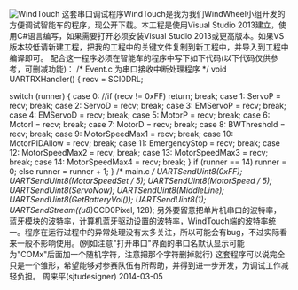 ﻿![WindTouch](https://raw.githubusercontent.com/sjtudesigner/WindTouch/master/windtouch.png)
这套串口调试程序WindTouch是我为我们WindWheel小组开发的方便调试智能车的程序，现公开下载。本工程是使用Visual Studio 2013建立，使用C#语言编写，如果需要打开必须安装Visual Studio 2013或更高版本。如果VS版本较低请新建工程，把我的工程中的关键文件复制到新工程中，并导入到工程中编译即可。
配合这一程序必须在智能车的程序中写下如下代码(以下代码仅供参考，可删减功能)：
/* Event.c 为串口接收中断处理程序 */
void UARTRXHandler()
{
  recv = SCI0DRL;
  
  switch (runner) {
    case 0:
    //if (recv != 0xFF) return;
    break;
    case 1:
    ServoP = recv;
    break;
    case 2:
    ServoD = recv;
    break;
    case 3:
    EMServoP = recv;
    break;
    case 4:
    EMServoD = recv;
    break;
    case 5:
    MotorP = recv;
    break;
    case 6:
    MotorI = recv;
    break;
    case 7:
    MotorD = recv;
    break;
    case 8:
    BWThreshold = recv;
    break;
    case 9:
    MotorSpeedMax1 = recv;
    break;
    case 10:
    MotorPIDAllow = recv;
    break;
    case 11:
    EmergencyStop = recv;
    break;
    case 12:
    MotorSpeedMax2 = recv;
    break;
    case 13:
    MotorSpeedMax3 = recv;
    break;
    case 14:
    MotorSpeedMax4 = recv;
    break;
    }
  if (runner == 14) runner = 0;
  else runner = runner + 1; 
}
/* main.c */
UARTSendUint8(0xFF); 
UARTSendUint8(MotorSpeedSet / 5);
UARTSendUint8(MotorSpeed / 5);
UARTSendUint8(ServoNow);
UARTSendUint8(MiddleLine);	
UARTSendUint8(GetBatteryVol());
UARTSendUint8(1);
UARTSendStream((u8*)CCD0Pixel, 128);
另外要留意把单片机串口的波特率，蓝牙模块的波特率，计算机蓝牙驱动设置的波特率，WindTouch端的波特率统一。程序在运行过程中的异常处理没有太多关注，所以可能会有bug，不过实际看来一般不影响使用。(例如注意"打开串口"界面的串口名默认显示可能为"COMx"后面加一个随机字符，注意把那个字符删掉就行)
这套程序可以说完全只是一个雏形，希望能够对参赛队伍有所帮助，并得到进一步开发，为调试工作减轻负担。
周来平(sjtudesigner)
2014-03-05